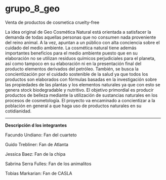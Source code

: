# grupo_8_geo
Venta de productos de cosmetica cruelty-free

La idea original de Geo Cosmética Natural está orientada a satisfacer la demanda de todas aquellas personas que no consumen nada proveniente del reino animal. A la vez, apuntan a un público con alta conciencia sobre el cuidado del medio ambiente. La cosmética natural tiene además importantes beneficios para el medio ambiente puesto que en su elaboración no se utilizan residuos químicos perjudiciales para el planeta, así como tampoco en su elaboración ni en la presentación final del producto elementos derivados del petróleo.
También, se busca la concientización por el cuidado sostenible de la salud ya que todos los productos son elaborados con fórmulas basadas en la investigación sobre las propiedades de las plantas y los elementos naturales ya que con esto se genera stock biodegradable y nutritivo.
El objetivo primordial es producir productos de belleza mediante la utilización de sustancias naturales en los procesos de cosmetología. El proyecto va encaminado a concientizar a la población en general a que haga uso de productos naturales en su cotidianidad.

----------

**Descripción d los integrantes**

Facundo Undiano: Fan del cuarteto

Guido Trebliner: Fan de Atlanta

Jessica Baez: Fan de la chipa

Sabrina Serra Fulles: Fan de los animalitos

Tobias Markarian: Fan de CASLA
